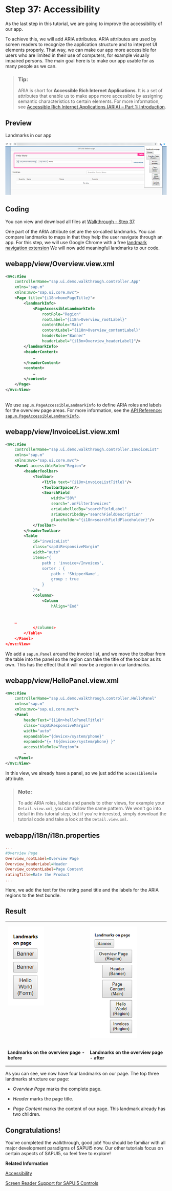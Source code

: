 <!-- loioff7cab1f271a4181a86e5aa5c2f8d421 -->

# Step 37: Accessibility

As the last step in this tutorial, we are going to improve the accessibility of our app.

To achieve this, we will add ARIA attributes. ARIA attributes are used by screen readers to recognize the application structure and to interpret UI elements properly. That way, we can make our app more accessible for users who are limited in their use of computers, for example visually impaired persons. The main goal here is to make our app usable for as many people as we can.

> ### Tip:  
> ARIA is short for **Accessible Rich Internet Applications**. It is a set of attributes that enable us to make apps more accessible by assigning semantic characteristics to certain elements. For more information, see [Accessible Rich Internet Applications \(ARIA\) – Part 1: Introduction](https://blogs.sap.com/2015/06/01/accessible-rich-internet-applications-aria-part-1-introduction/).



<a name="loioff7cab1f271a4181a86e5aa5c2f8d421__section_xpr_2ls_gfb"/>

## Preview

   
  
<a name="loioff7cab1f271a4181a86e5aa5c2f8d421__fig_qnj_x4b_hfb"/>Landmarks in our app

 ![](images/Walkthrough_Tutorial_Step_38_Preview_d9c6cd3.png "Landmarks in our app") 



<a name="loioff7cab1f271a4181a86e5aa5c2f8d421__section_mxx_3ls_gfb"/>

## Coding

You can view and download all files at [Walkthrough - Step 37](https://ui5.sap.com/#/sample/sap.m.tutorial.walkthrough.37/preview).

One part of the ARIA attribute set are the so-called landmarks. You can compare landmarks to maps in that they help the user navigate through an app. For this step, we will use Google Chrome with a free [landmark navigation extension](https://chrome.google.com/webstore/detail/landmark-navigation-via-k/ddpokpbjopmeeiiolheejjpkonlkklgp) We will now add meaningful landmarks to our code.



<a name="loioff7cab1f271a4181a86e5aa5c2f8d421__section_ygj_1b1_hfb"/>

## webapp/view/Overview.view.xml

```xml
<mvc:View
	controllerName="sap.ui.demo.walkthrough.controller.App"
	xmlns="sap.m"
	xmlns:mvc="sap.ui.core.mvc">
	<Page title="{i18n>homePageTitle}">
		<landmarkInfo>
			<PageAccessibleLandmarkInfo
				rootRole="Region"
				rootLabel="{i18n>Overview_rootLabel}"
				contentRole="Main"
				contentLabel="{i18n>Overview_contentLabel}"
				headerRole="Banner"
				headerLabel="{i18n>Overview_headerLabel}"/>
		</landmarkInfo>
		<headerContent>
			…
		</headerContent>
		<content>
			…
		</content>
	</Page>
</mvc:View>
 

```

We use `sap.m.PageAccessibleLandmarkInfo` to define ARIA roles and labels for the overview page areas. For more information, see the [API Reference: `sap.m.PageAccessibleLandmarkInfo`](https://ui5.sap.com/#/api/sap.m.PageAccessibleLandmarkInfo). 



<a name="loioff7cab1f271a4181a86e5aa5c2f8d421__section_uw5_zns_gfb"/>

## webapp/view/InvoiceList.view.xml

```xml
<mvc:View
	controllerName="sap.ui.demo.walkthrough.controller.InvoiceList"
	xmlns="sap.m"
	xmlns:mvc="sap.ui.core.mvc">
	<Panel accessibleRole="Region">
		<headerToolbar>
			<Toolbar>
				<Title text="{i18n>invoiceListTitle}"/>
				<ToolbarSpacer/>
				<SearchField
					width="50%"
					search=".onFilterInvoices"
					ariaLabelledBy="searchFieldLabel"
					ariaDescribedBy="searchFieldDescription"
					placeholder="{i18n>searchFieldPlaceholder}"/>
			</Toolbar>
		</headerToolbar>
		<Table
			id="invoiceList"
			class="sapUiResponsiveMargin"
			width="auto"
			items="{
				path : 'invoice>/Invoices',
				sorter : {
					path : 'ShipperName',
					group : true
				}
			}">
			<columns>
				<Column
					hAlign="End"


	…
			</columns>
		</Table>
	</Panel>
</mvc:View>

```

We add a `sap.m.Panel` around the invoice list, and we move the toolbar from the table into the panel so the region can take the title of the toolbar as its own. This has the effect that it will now be a region in our landmarks.



<a name="loioff7cab1f271a4181a86e5aa5c2f8d421__section_qdh_k4s_gfb"/>

## webapp/view/HelloPanel.view.xml

```xml
<mvc:View
	controllerName="sap.ui.demo.walkthrough.controller.HelloPanel"
	xmlns="sap.m"
	xmlns:mvc="sap.ui.core.mvc">
	<Panel
		headerText="{i18n>helloPanelTitle}"
		class="sapUiResponsiveMargin"
		width="auto"
		expandable="{device>/system/phone}"
		expanded="{= !${device>/system/phone} }"
		accessibleRole="Region">	
		…
	</Panel>
</mvc:View>

```

In this view, we already have a panel, so we just add the `accessibleRole` attribute.



> ### Note:  
> To add ARIA roles, labels and panels to other views, for example your `Detail.view.xml`, you can follow the same pattern. We won't go into detail in this tutorial step, but if you're interested, simply download the tutorial code and take a look at the `Detail.view.xml`.



<a name="loioff7cab1f271a4181a86e5aa5c2f8d421__section_azh_fps_gfb"/>

## webapp/i18n/i18n.properties

```ini
...
#Overview Page
Overview_rootLabel=Overview Page
Overview_headerLabel=Header
Overview_contentLabel=Page Content
ratingTitle=Rate the Product
...
```

Here, we add the text for the rating panel title and the labels for the ARIA regions to the text bundle.



<a name="loioff7cab1f271a4181a86e5aa5c2f8d421__section_yxf_3qs_gfb"/>

## Result


<table>
<tr>
<td valign="top">

![](images/Walkthrough_Step_38_Landmarks_before_54e9bca.png)



</td>
<td valign="top">

![](images/Walkthrough_Step_38_Landmarks_after_f38dee2.png)



</td>
</tr>
<tr>
<td valign="top">

**Landmarks on the overview page - before**



</td>
<td valign="top">

**Landmarks on the overview page - after**



</td>
</tr>
</table>

As you can see, we now have four landmarks on our page. The top three landmarks structure our page:

-   *Overview Page* marks the complete page.

-   *Header* marks the page title.

-   *Page Content* marks the content of our page. This landmark already has two children.




<a name="loioff7cab1f271a4181a86e5aa5c2f8d421__section_u12_lby_tfb"/>

## Congratulations!

You've completed the walkthrough, good job! You should be familiar with all major development paradigms of SAPUI5 now. Our other tutorials focus on certain aspects of SAPUI5, so feel free to explore!

**Related Information**  


[Accessibility](../05_Developing_Apps/accessibility-03b914b.md "In this guide we cover the most important accessibility aspects for application development, based on SAPUI5.")

[Screen Reader Support for SAPUI5 Controls](../04_Essentials/screen-reader-support-for-sapui5-controls-656e825.md "SAPUI5 offers screen reader support in order to aid people with visual impairments. The implementation is based on the ARIA and HTML standards.")

